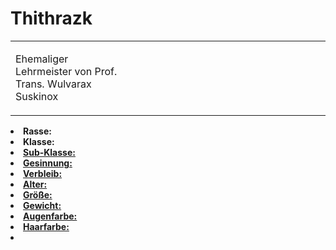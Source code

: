 # Thithrazk

<primary-label ref="npc"/>

<secondary-label ref="faergria"/>

<secondary-label ref="hydracion"/>

<table>
<tr><td>
<p>
Ehemaliger Lehrmeister von Prof. Trans. Wulvarax Suskinox
</p>

</td><td width="300">
<!-- Edit here -->
<img src="thithrazk.png" alt="" />
</td></tr>
</table>

<procedure title="Allgemeine Informationen">
<list columns="2">
<li><b>Rasse:</b> <a href="Folks.md" anchor="drakonier"></a></li>
<li><b>Klasse:</b> <a href="Classes.md" anchor="zauberer"/></li>
<li><b>Sub-Klasse:</b> <a href="Classes.md" anchor="erzmagier"/></li>
<li><b>Gesinnung:</b> </li>
<li><b>Verbleib:</b> </li>
</list>
</procedure>

<procedure title="Aussehen">
<list columns="3">
<li><b>Alter:</b> </li>
<li><b>Größe:</b> </li>
<li><b>Gewicht:</b> </li>
<li><b>Augenfarbe:</b> </li>
<li><b>Haarfarbe:</b> </li>
</list>
</procedure>

<procedure title="Beziehungen">
<list columns="2">
<li></li>
</list>
</procedure>

<!--
## Notizen

- **Ziele:** 
- **Geheimnisse:** 
-->